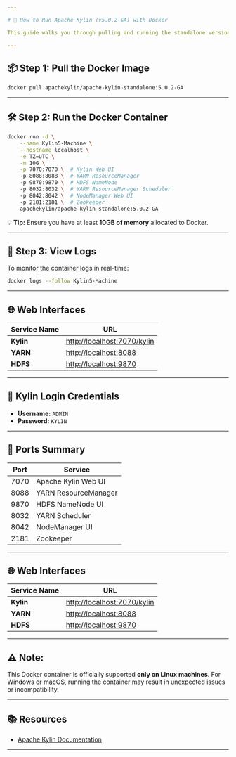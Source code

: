 ```yaml
---

# 🚀 How to Run Apache Kylin (v5.0.2-GA) with Docker

This guide walks you through pulling and running the standalone version of **Apache Kylin 5.0.2-GA** using Docker.

---
```


## 📦 Step 1: Pull the Docker Image

```bash
docker pull apachekylin/apache-kylin-standalone:5.0.2-GA
```

---

## 🛠 Step 2: Run the Docker Container

```bash
docker run -d \
    --name Kylin5-Machine \
    --hostname localhost \
    -e TZ=UTC \
    -m 10G \
    -p 7070:7070 \  # Kylin Web UI
    -p 8088:8088 \  # YARN ResourceManager
    -p 9870:9870 \  # HDFS NameNode
    -p 8032:8032 \  # YARN ResourceManager Scheduler
    -p 8042:8042 \  # NodeManager Web UI
    -p 2181:2181 \  # Zookeeper
    apachekylin/apache-kylin-standalone:5.0.2-GA
```

💡 **Tip:** Ensure you have at least **10GB of memory** allocated to Docker.

---

## 📄 Step 3: View Logs

To monitor the container logs in real-time:

```bash
docker logs --follow Kylin5-Machine
```

---

## 🌐 Web Interfaces

| Service Name | URL                                                                 |
| ------------ | ------------------------------------------------------------------- |
| **Kylin**    | [http://localhost:7070/kylin](http://localhost:7070/kylin%E2%81%A0) |
| **YARN**     | [http://localhost:8088](http://localhost:8088)                      |
| **HDFS**     | [http://localhost:9870](http://localhost:9870)                      |

---

## 🔐 Kylin Login Credentials

* **Username:** `ADMIN`
* **Password:** `KYLIN`

---

## 🧱 Ports Summary

| Port | Service              |
| ---- | -------------------- |
| 7070 | Apache Kylin Web UI  |
| 8088 | YARN ResourceManager |
| 9870 | HDFS NameNode UI     |
| 8032 | YARN Scheduler       |
| 8042 | NodeManager UI       |
| 2181 | Zookeeper            |

---

## 🌐 Web Interfaces

| Service Name | URL                                                                 |
| ------------ | ------------------------------------------------------------------- |
| **Kylin**    | [http://localhost:7070/kylin](http://localhost:7070/kylin%E2%81%A0) |
| **YARN**     | [http://localhost:8088](http://localhost:8088)                      |
| **HDFS**     | [http://localhost:9870](http://localhost:9870)                      |

---

## ⚠️ **Note:**
This Docker container is officially supported **only on Linux machines**.
For Windows or macOS, running the container may result in unexpected issues or incompatibility.

---

## 📚 Resources

* [Apache Kylin Documentation](https://kylin.apache.org/docs/)

---



